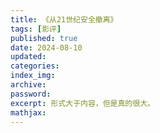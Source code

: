 ```yaml
---
title: 《从21世纪安全撤离》
tags: [影评]
published: true
date: 2024-08-10
updated:
categories:
index_img:
archive:
password:
excerpt: 形式大于内容，但是真的很大。
mathjax:
---
```

